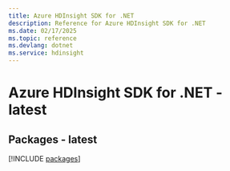 ```yaml
---
title: Azure HDInsight SDK for .NET
description: Reference for Azure HDInsight SDK for .NET
ms.date: 02/17/2025
ms.topic: reference
ms.devlang: dotnet
ms.service: hdinsight
---
```

# Azure HDInsight SDK for .NET - latest
## Packages - latest
[!INCLUDE [packages](hdinsight-index.md)]